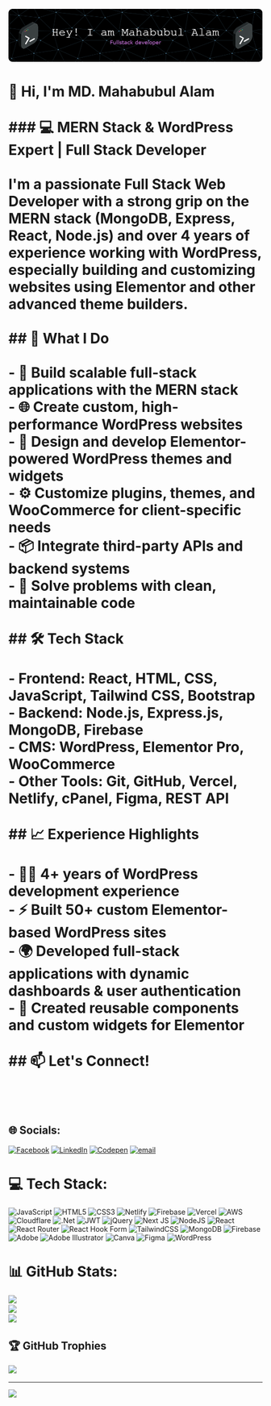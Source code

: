 ![Header](./github-header-image.png)


# 👋 Hi, I'm MD. Mahabubul Alam<br><br>### 💻 MERN Stack & WordPress Expert | Full Stack Developer<br><br>I'm a passionate Full Stack Web Developer with a strong grip on the **MERN stack (MongoDB, Express, React, Node.js)** and over **4 years of experience working with WordPress**, especially building and customizing websites using **Elementor** and other advanced theme builders.<br><br>## 🚀 What I Do<br><br>- 🔧 Build scalable full-stack applications with the MERN stack  <br>- 🌐 Create custom, high-performance WordPress websites  <br>- 🎨 Design and develop Elementor-powered WordPress themes and widgets  <br>- ⚙️ Customize plugins, themes, and WooCommerce for client-specific needs  <br>- 📦 Integrate third-party APIs and backend systems  <br>- 🧠 Solve problems with clean, maintainable code<br><br>## 🛠️ Tech Stack<br><br>- **Frontend:** React, HTML, CSS, JavaScript, Tailwind CSS, Bootstrap  <br>- **Backend:** Node.js, Express.js, MongoDB, Firebase  <br>- **CMS:** WordPress, Elementor Pro, WooCommerce  <br>- **Other Tools:** Git, GitHub, Vercel, Netlify, cPanel, Figma, REST API<br><br>## 📈 Experience Highlights<br><br>- 👨‍💻 4+ years of WordPress development experience  <br>- ⚡ Built 50+ custom Elementor-based WordPress sites  <br>- 🌍 Developed full-stack applications with dynamic dashboards & user authentication  <br>- 🧩 Created reusable components and custom widgets for Elementor  <br><br>## 📫 Let's Connect!<br><br><br>


## 🌐 Socials:
[![Facebook](https://img.shields.io/badge/Facebook-%231877F2.svg?logo=Facebook&logoColor=white)](https://facebook.com/mahabubul.arif.9) [![LinkedIn](https://img.shields.io/badge/LinkedIn-%230077B5.svg?logo=linkedin&logoColor=white)](https://linkedin.com/in/mahabubularif9) [![Codepen](https://img.shields.io/badge/Codepen-000000?logo=codepen&logoColor=white)](https://codepen.io/mahabubul-alam-arif) [![email](https://img.shields.io/badge/Email-D14836?logo=gmail&logoColor=white)](mailto:mahabubulalamarif@gmail.com) 

# 💻 Tech Stack:
![JavaScript](https://img.shields.io/badge/javascript-%23323330.svg?style=for-the-badge&logo=javascript&logoColor=%23F7DF1E) ![HTML5](https://img.shields.io/badge/html5-%23E34F26.svg?style=for-the-badge&logo=html5&logoColor=white) ![CSS3](https://img.shields.io/badge/css3-%231572B6.svg?style=for-the-badge&logo=css3&logoColor=white) ![Netlify](https://img.shields.io/badge/netlify-%23000000.svg?style=for-the-badge&logo=netlify&logoColor=#00C7B7) ![Firebase](https://img.shields.io/badge/firebase-%23039BE5.svg?style=for-the-badge&logo=firebase) ![Vercel](https://img.shields.io/badge/vercel-%23000000.svg?style=for-the-badge&logo=vercel&logoColor=white) ![AWS](https://img.shields.io/badge/AWS-%23FF9900.svg?style=for-the-badge&logo=amazon-aws&logoColor=white) ![Cloudflare](https://img.shields.io/badge/Cloudflare-F38020?style=for-the-badge&logo=Cloudflare&logoColor=white) ![.Net](https://img.shields.io/badge/.NET-5C2D91?style=for-the-badge&logo=.net&logoColor=white) ![JWT](https://img.shields.io/badge/JWT-black?style=for-the-badge&logo=JSON%20web%20tokens) ![jQuery](https://img.shields.io/badge/jquery-%230769AD.svg?style=for-the-badge&logo=jquery&logoColor=white) ![Next JS](https://img.shields.io/badge/Next-black?style=for-the-badge&logo=next.js&logoColor=white) ![NodeJS](https://img.shields.io/badge/node.js-6DA55F?style=for-the-badge&logo=node.js&logoColor=white) ![React](https://img.shields.io/badge/react-%2320232a.svg?style=for-the-badge&logo=react&logoColor=%2361DAFB) ![React Router](https://img.shields.io/badge/React_Router-CA4245?style=for-the-badge&logo=react-router&logoColor=white) ![React Hook Form](https://img.shields.io/badge/React%20Hook%20Form-%23EC5990.svg?style=for-the-badge&logo=reacthookform&logoColor=white) ![TailwindCSS](https://img.shields.io/badge/tailwindcss-%2338B2AC.svg?style=for-the-badge&logo=tailwind-css&logoColor=white) ![MongoDB](https://img.shields.io/badge/MongoDB-%234ea94b.svg?style=for-the-badge&logo=mongodb&logoColor=white) ![Firebase](https://img.shields.io/badge/firebase-a08021?style=for-the-badge&logo=firebase&logoColor=ffcd34) ![Adobe](https://img.shields.io/badge/adobe-%23FF0000.svg?style=for-the-badge&logo=adobe&logoColor=white) ![Adobe Illustrator](https://img.shields.io/badge/adobe%20illustrator-%23FF9A00.svg?style=for-the-badge&logo=adobe%20illustrator&logoColor=white) ![Canva](https://img.shields.io/badge/Canva-%2300C4CC.svg?style=for-the-badge&logo=Canva&logoColor=white) ![Figma](https://img.shields.io/badge/figma-%23F24E1E.svg?style=for-the-badge&logo=figma&logoColor=white) ![WordPress](https://img.shields.io/badge/WordPress-%23117AC9.svg?style=for-the-badge&logo=WordPress&logoColor=white)
# 📊 GitHub Stats:
![](https://github-readme-stats.vercel.app/api?username=Arif547&theme=dark&hide_border=false&include_all_commits=true&count_private=true)<br/>
![](https://nirzak-streak-stats.vercel.app/?user=Arif547&theme=dark&hide_border=false)<br/>
![](https://github-readme-stats.vercel.app/api/top-langs/?username=Arif547&theme=dark&hide_border=false&include_all_commits=true&count_private=true&layout=compact)

## 🏆 GitHub Trophies
![](https://github-profile-trophy.vercel.app/?username=Arif547&theme=radical&no-frame=false&no-bg=false&margin-w=4)

---
[![](https://visitcount.itsvg.in/api?id=Arif547&icon=0&color=0)](https://visitcount.itsvg.in)

<!-- Proudly created with GPRM ( https://gprm.itsvg.in ) -->
